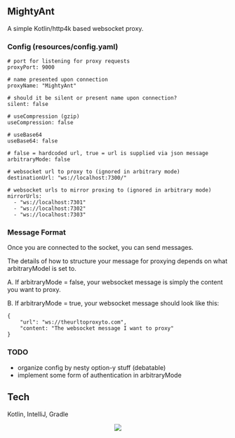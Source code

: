 ## MightyAnt

A simple Kotlin/http4k based websocket proxy.

### Config (resources/config.yaml)

```
# port for listening for proxy requests
proxyPort: 9000 

# name presented upon connection
proxyName: "MightyAnt" 

# should it be silent or present name upon connection?
silent: false 

# useCompression (gzip)
useCompression: false 

# useBase64
useBase64: false 

# false = hardcoded url, true = url is supplied via json message
arbitraryMode: false 

# websocket url to proxy to (ignored in arbitrary mode)
destinationUrl: "ws://localhost:7300/"

# websocket urls to mirror proxing to (ignored in arbitrary mode)
mirrorUrls:
  - "ws://localhost:7301"
  - "ws://localhost:7302"
  - "ws://localhost:7303"
```

### Message Format

Once you are connected to the socket, you can send messages.

The details of how to structure your message for proxying depends on what arbitraryModel is set to.

A. If arbitraryMode = false, your websocket message is simply the content you want to proxy.

B. If arbitraryMode = true, your websocket message should look like this:

```
{
    "url": "ws://theurltoproxyto.com",
    "content: "The websocket message I want to proxy"
}
```

### TODO

* organize config by nesty option-y stuff (debatable)
* implement some form of authentication in arbitraryMode

## Tech

Kotlin, IntelliJ, Gradle

<p align="center">
  <a href="https://skillicons.dev">
    <img src="https://skillicons.dev/icons?i=kotlin,idea,gradle" />
  </a>
</p>